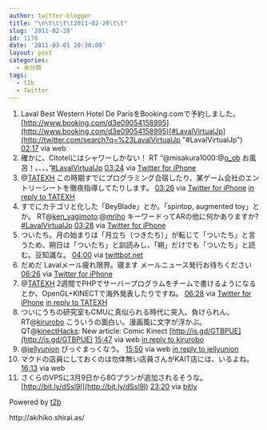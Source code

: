 ```yaml
---
author: twitter-blogger
title: "\n\t\t\t\t2011-02-28\t\t"
slug: '2011-02-28'
id: 1178
date: '2011-03-01 20:30:00'
layout: post
categories:
  - 未分類
tags:
  - t2b
  - Twitter
---
```


<div xmlns:georss="http://www.georss.org/georss">

1.  <span><span>Laval Best Western Hotel De ParisをBooking.comで予約しました。 [http://www.booking.com/d3e09054158995](http://www.booking.com/d3e09054158995)[#LavalVirtualJp](http://twitter.com/search?q=%23LavalVirtualJp "#LavalVirtualJp")</span> <span>[<span>02:17</span>](http://twitter.com/o_ob/status/42211882785976320) <span>via web</span></span></span>
2.  <span><span>確かに、Citotelにはシャワーしかない！ RT “@misakura1000:@[o_ob](http://twitter.com/o_ob "o_ob") お風呂！、、、、”[#LavalVirtualJp](http://twitter.com/search?q=%23LavalVirtualJp "#LavalVirtualJp")</span> <span>[<span>03:24</span>](http://twitter.com/o_ob/status/42228555987435521) <span>via [Twitter for iPhone](http://twitter.com/)</span></span></span>
3.  <span><span>@[TATEXH](http://twitter.com/TATEXH "TATEXH") この時期すでにプログラミング合宿したり、某ゲーム会社のエントリーシートを徹夜指導してたりします。</span> <span>[<span>03:26</span>](http://twitter.com/o_ob/status/42229094762549248) <span>via [Twitter for iPhone](http://twitter.com/)</span> [in reply to TATEXH](http://twitter.com/TATEXH/status/42119015711121408)</span></span>
4.  <span><span>すでにカテゴリと化した「BeyBlade」とか。「spintop, augmented toy」とか。 RT@[ken_yagimoto](http://twitter.com/ken_yagimoto "ken_yagimoto"):@[mriho](http://twitter.com/mriho "mriho") キーワードってARの他に何かありますか?[#LavalVirtualJp](http://twitter.com/search?q=%23LavalVirtualJp "#LavalVirtualJp")</span> <span>[<span>03:28</span>](http://twitter.com/o_ob/status/42229711627223040) <span>via [Twitter for iPhone](http://twitter.com/)</span></span></span>
5.  <span><span>ついたち。月の始まりは「月立ち（つきたち）」が転じて「ついたち」と言うため、朔日は「ついたち」と訓読みし、「朔」だけでも「ついたち」と読む。豆知識な。</span> <span>[<span>04:00</span>](http://twitter.com/o_ob/status/42237692293038080) <span>via [twittbot.net](http://twittbot.net/)</span></span></span>
6.  <span><span>だめだ Lavalメール疲れ限界。寝ます メールニュース発行お待ちください</span> <span>[<span>06:26</span>](http://twitter.com/o_ob/status/42274340150067200) <span>via [Twitter for iPhone](http://twitter.com/)</span></span></span>
7.  <span><span>@[TATEXH](http://twitter.com/TATEXH "TATEXH") 2週間でPHPでサーバープログラムをチームで書けるようになるとか、OpenGL+KINECTで海外発表したりですね。</span> <span>[<span>06:28</span>](http://twitter.com/o_ob/status/42275057485094912) <span>via [Twitter for iPhone](http://twitter.com/)</span> [in reply to TATEXH](http://twitter.com/TATEXH/status/42249182253301760)</span></span>
8.  <span><span>ついにうちの研究室もCMUに真似られる時代に突入。負けられん。 RT@[kirurobo](http://twitter.com/kirurobo "kirurobo") こういうの面白い。漫画風に文字が浮かぶ。 QT@[kinectHacks](http://twitter.com/kinectHacks "kinectHacks"): New article: Comic Kinect [http://is.gd/GTBPUE](http://is.gd/GTBPUE)</span> <span>[<span>15:47</span>](http://twitter.com/o_ob/status/42415514097688576) <span>via web</span> [in reply to kirurobo](http://twitter.com/kirurobo/status/42405018028081152)</span></span>
9.  <span><span>@[jellyunion](http://twitter.com/jellyunion "jellyunion") びっぐまっくなう。</span> <span>[<span>15:50</span>](http://twitter.com/o_ob/status/42416413008347136) <span>via web</span> [in reply to jellyunion](http://twitter.com/jellyunion/status/42415419742629888)</span></span>
10.  <span><span>マクドの店員にしておくのは勿体無い店員さんがKAIT店には、いるよね。</span> <span>[<span>16:13</span>](http://twitter.com/o_ob/status/42422089189306368) <span>via web</span></span></span>
11.  <span><span>さくらのVPSに3月9日から8Gプランが追加されるそうな。 [http://bit.ly/dSsl9I](http://bit.ly/dSsl9I)</span> <span>[<span>23:20</span>](http://twitter.com/o_ob/status/42529610788909056) <span>via [bitly](http://bit.ly)</span></span></span>

</div>

Powered by [t2b](http://t2b.utilz.jp/)

<div>http://akihiko.shirai.as/</div>